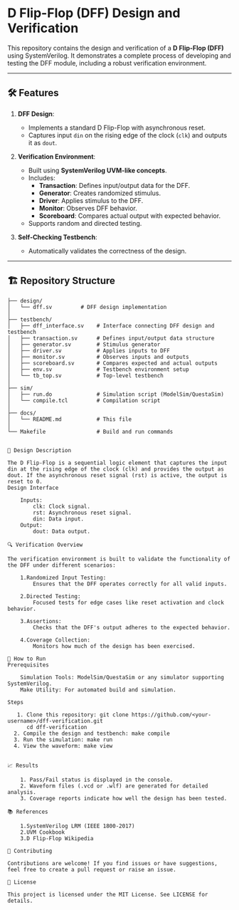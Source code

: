 # D Flip-Flop (DFF) Design and Verification

This repository contains the design and verification of a **D Flip-Flop (DFF)** using SystemVerilog. It demonstrates a complete process of developing and testing the DFF module, including a robust verification environment.

---

## 🛠️ Features

1. **DFF Design**:
   - Implements a standard D Flip-Flop with asynchronous reset.
   - Captures input `din` on the rising edge of the clock (`clk`) and outputs it as `dout`.

2. **Verification Environment**:
   - Built using **SystemVerilog UVM-like concepts**.
   - Includes:
     - **Transaction**: Defines input/output data for the DFF.
     - **Generator**: Creates randomized stimulus.
     - **Driver**: Applies stimulus to the DFF.
     - **Monitor**: Observes DFF behavior.
     - **Scoreboard**: Compares actual output with expected behavior.
   - Supports random and directed testing.

3. **Self-Checking Testbench**:
   - Automatically validates the correctness of the design.

---

## 🏗️ Repository Structure

```plaintext
├── design/
│   └── dff.sv         # DFF design implementation
│
├── testbench/
│   ├── dff_interface.sv    # Interface connecting DFF design and testbench
│   ├── transaction.sv      # Defines input/output data structure
│   ├── generator.sv        # Stimulus generator
│   ├── driver.sv           # Applies inputs to DFF
│   ├── monitor.sv          # Observes inputs and outputs
│   ├── scoreboard.sv       # Compares expected and actual outputs
│   ├── env.sv              # Testbench environment setup
│   └── tb_top.sv           # Top-level testbench
│
├── sim/
│   ├── run.do              # Simulation script (ModelSim/QuestaSim)
│   └── compile.tcl         # Compilation script
│
├── docs/
│   └── README.md           # This file
│
└── Makefile                # Build and run commands


📜 Design Description

The D Flip-Flop is a sequential logic element that captures the input din at the rising edge of the clock (clk) and provides the output as dout. If the asynchronous reset signal (rst) is active, the output is reset to 0.
Design Interface

    Inputs:
        clk: Clock signal.
        rst: Asynchronous reset signal.
        din: Data input.
    Output:
        dout: Data output.

🔍 Verification Overview

The verification environment is built to validate the functionality of the DFF under different scenarios:

    1.Randomized Input Testing:
        Ensures that the DFF operates correctly for all valid inputs.

    2.Directed Testing:
        Focused tests for edge cases like reset activation and clock behavior.

    3.Assertions:
        Checks that the DFF's output adheres to the expected behavior.

    4.Coverage Collection:
        Monitors how much of the design has been exercised.

🚀 How to Run
Prerequisites

    Simulation Tools: ModelSim/QuestaSim or any simulator supporting SystemVerilog.
    Make Utility: For automated build and simulation.

Steps

   1. Clone this repository: git clone https://github.com/<your-username>/dff-verification.git
      cd dff-verification
  2. Compile the design and testbench: make compile
  3. Run the simulation: make run
  4. View the waveform: make view


📈 Results

    1. Pass/Fail status is displayed in the console.
    2. Waveform files (.vcd or .wlf) are generated for detailed analysis.
    3. Coverage reports indicate how well the design has been tested.

📚 References

    1.SystemVerilog LRM (IEEE 1800-2017)
    2.UVM Cookbook
    3.D Flip-Flop Wikipedia

🙌 Contributing

Contributions are welcome! If you find issues or have suggestions, feel free to create a pull request or raise an issue.

📝 License

This project is licensed under the MIT License. See LICENSE for details.




